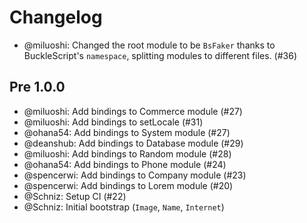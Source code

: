 # Changelog

* @miluoshi: Changed the root module to be `BsFaker` thanks to BuckleScript's `namespace`,
  splitting modules to different files. (#36)

## Pre 1.0.0

* @miluoshi: Add bindings to Commerce module (#27)
* @miluoshi: Add bindings to setLocale (#31)
* @ohana54: Add bindings to System module (#27)
* @deanshub: Add bindings to Database module (#29)
* @miluoshi: Add bindings to Random module (#28)
* @ohana54: Add bindings to Phone module (#24)
* @spencerwi: Add bindings to Company module (#23)
* @spencerwi: Add bindings to Lorem module (#20)
* @Schniz: Setup CI (#22)
* @Schniz: Initial bootstrap (`Image`, `Name`, `Internet`)
